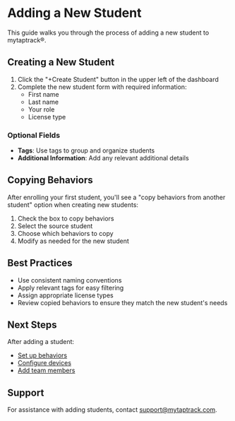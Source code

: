 # Adding a New Student

This guide walks you through the process of adding a new student to mytaptrack®.

## Creating a New Student

1. Click the "+Create Student" button in the upper left of the dashboard
2. Complete the new student form with required information:
   - First name
   - Last name
   - Your role
   - License type

### Optional Fields

- **Tags**: Use tags to group and organize students
- **Additional Information**: Add any relevant additional details

## Copying Behaviors

After enrolling your first student, you'll see a "copy behaviors from another student" option when creating new students:

1. Check the box to copy behaviors
2. Select the source student
3. Choose which behaviors to copy
4. Modify as needed for the new student

## Best Practices

- Use consistent naming conventions
- Apply relevant tags for easy filtering
- Assign appropriate license types
- Review copied behaviors to ensure they match the new student's needs

## Next Steps

After adding a student:
- [Set up behaviors](../behaviors/creating-behaviors.md)
- [Configure devices](../devices/README.md)
- [Add team members](../team/adding-members.md)

## Support

For assistance with adding students, contact support@mytaptrack.com.